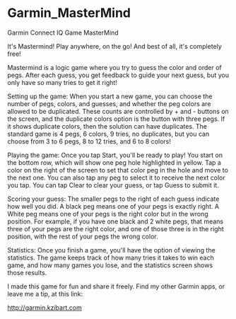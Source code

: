 # Garmin_MasterMind
Garmin Connect IQ Game MasterMind

It's Mastermind!  Play anywhere, on the go!  And best of all, it's completely free!

Mastermind is a logic game where you try to guess the color and order of pegs.  After each guess, you get feedback to guide your next guess, but you only have so many tries to get it right!

Setting up the game:
When you start a new game, you can choose the number of pegs, colors, and guesses, and whether the peg colors are allowed to be duplicated.  These counts are controlled by + and - buttons on the screen, and the duplicate colors option is the button with three pegs.  If it shows duplicate colors, then the solution can have duplicates.  The standard game is 4 pegs, 6 colors, 9 tries, no duplicates, but you can choose from 3 to 6 pegs, 8 to 12 tries, and 6 to 8 colors!

Playing the game:
Once you tap Start, you'll be ready to play!  You start on the bottom row, which will show one peg hole highlighted in yellow.  Tap a color on the right of the screen to set that color peg in the hole and move to the next one.  You can also tap any peg to select it to receive the next color you tap.  You can tap Clear to clear your guess, or tap Guess to submit it.

Scoring your guess:
The smaller pegs to the right of each guess indicate how well you did.  A black peg means one of your pegs is exactly right.  A White peg means one of your pegs is the right color but in the wrong position.  For example, if you have one black and 2 white pegs, that means three of your pegs are the right color, and one of those three is in the right position, with the rest of your pegs the wrong color.

Statistics:
Once you finish a game, you'll have the option of viewing the statistics.  The game keeps track of how many tries it takes to win each game, and how many games you lose, and the statistics screen shows those results.

I made this game for fun and share it freely.  Find my other Garmin apps, or leave me a tip, at this link:

http://garmin.kzibart.com
